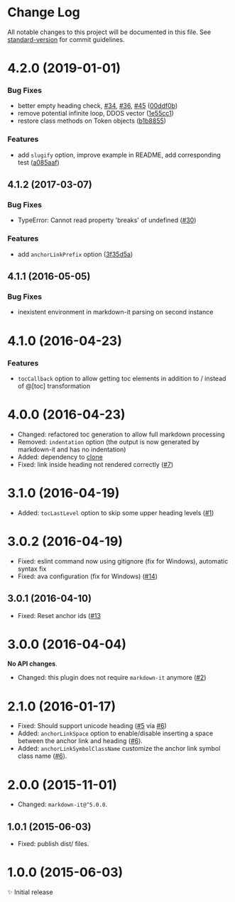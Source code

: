 # Change Log

All notable changes to this project will be documented in this file. See [standard-version](https://github.com/conventional-changelog/standard-version) for commit guidelines.

<a name="4.2.0"></a>
# 4.2.0 (2019-01-01)


### Bug Fixes

* better empty heading check, [#34](https://github.com/medfreeman/markdown-it-toc-and-anchor/issues/34), [#36](https://github.com/medfreeman/markdown-it-toc-and-anchor/issues/36), [#45](https://github.com/medfreeman/markdown-it-toc-and-anchor/issues/45) ([00ddf0b](https://github.com/medfreeman/markdown-it-toc-and-anchor/commit/00ddf0b))
* remove potential infinite loop, DDOS vector ([1e55cc1](https://github.com/medfreeman/markdown-it-toc-and-anchor/commit/1e55cc1))
* restore class methods on Token objects ([b1b8855](https://github.com/medfreeman/markdown-it-toc-and-anchor/commit/b1b8855))


### Features

* add `slugify` option, improve example in README, add corresponding test ([a085aaf](https://github.com/medfreeman/markdown-it-toc-and-anchor/commit/a085aaf))



<a name="4.1.2"></a>
## 4.1.2 (2017-03-07)


### Bug Fixes

* TypeError: Cannot read property 'breaks' of undefined
  ([#30](https://github.com/medfreeman/markdown-it-toc-and-anchor/issues/30))


### Features

* add `anchorLinkPrefix` option ([3f35d5a](https://github.com/medfreeman/markdown-it-toc-and-anchor/commit/3f35d5a))



<a name="4.1.1"></a>
## 4.1.1 (2016-05-05)


### Bug Fixes

* inexistent environment in markdown-it parsing on second instance



<a name="4.1.0"></a>
# 4.1.0 (2016-04-23)


### Features

* ``tocCallback`` option to allow getting toc elements in addition to / instead of @[toc] transformation



<a name="4.0.0"></a>
# 4.0.0 (2016-04-23)

* Changed: refactored toc generation to allow full markdown processing
* Removed: ``indentation`` option (the output is now generated by markdown-it and has no indentation)
* Added:   dependency to [clone](https://www.npmjs.com/package/clone)
* Fixed:   link inside heading not rendered correctly
  ([#7](https://github.com/medfreeman/markdown-it-toc-and-anchor/issues/7))



<a name="3.1.0"></a>
# 3.1.0 (2016-04-19)

* Added: ``tocLastLevel`` option to skip some upper heading levels
  ([#1](https://github.com/medfreeman/markdown-it-toc-and-anchor/issues/1))



<a name="3.0.2"></a>
# 3.0.2 (2016-04-19)

* Fixed: eslint command now using gitignore (fix for Windows), automatic syntax fix
* Fixed: ava configuration (fix for Windows)
  ([#14](https://github.com/medfreeman/markdown-it-toc-and-anchor/issues/14))



<a name="3.0.1"></a>
## 3.0.1 (2016-04-10)

* Fixed: Reset anchor ids
  ([#13]((https://github.com/medfreeman/markdown-it-toc-and-anchor/issues/13))



<a name="3.0.0"></a>
# 3.0.0 (2016-04-04)

**No API changes**.

* Changed: this plugin does not require ``markdown-it`` anymore
  ([#2](https://github.com/medfreeman/markdown-it-toc-and-anchor/issues/2))



<a name="2.1.0"></a>
# 2.1.0 (2016-01-17)

* Fixed: Should support unicode heading
  ([#5](https://github.com/medfreeman/markdown-it-toc-and-anchor/issues/5)
  via [#6](https://github.com/medfreeman/markdown-it-toc-and-anchor/pull/6))
* Added: ``anchorLinkSpace`` option to enable/disable inserting a space between
  the anchor link and heading
  ([#6](https://github.com/medfreeman/markdown-it-toc-and-anchor/pull/6)).
* Added: ``anchorLinkSymbolClassName`` customize the anchor link symbol class
  name
  ([#6](https://github.com/medfreeman/markdown-it-toc-and-anchor/pull/6)).



<a name="2.0.0"></a>
# 2.0.0 (2015-11-01)

* Changed: `markdown-it@^5.0.0`.



<a name="1.0.1"></a>
## 1.0.1 (2015-06-03)

* Fixed: publish dist/ files.



<a name="1.0.0"></a>
# 1.0.0 (2015-06-03)

✨ Initial release
